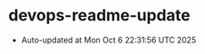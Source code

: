 # devops-readme-update
<!--START_SECTION:activity-->
- Auto-updated at Mon Oct  6 22:31:56 UTC 2025
<!--END_SECTION:activity-->
